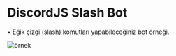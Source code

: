 # DiscordJS Slash Bot
• Eğik çizgi (slash) komutları yapabileceğiniz bot örneği.

![örnek](https://user-images.githubusercontent.com/68592606/120373194-ba7c2500-c320-11eb-81b3-3c3d22add7e4.png)
